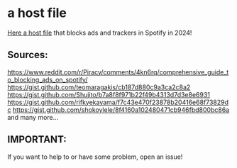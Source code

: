 # a host file
[Here a host file](https://github.com/An0n-00/Spotify-ad-hosts/blob/main/hosts) that blocks ads and trackers in Spotify in 2024!

## Sources: 
https://www.reddit.com/r/Piracy/comments/4kn6rq/comprehensive_guide_to_blocking_ads_on_spotify/
https://gist.github.com/teomaragakis/cb187d880c9a3ca2c8a2
https://gist.github.com/Shujito/b7a8f8f971b22f49b4313d7d3e8e6931
https://gist.github.com/rifkyekayama/f7c43e470f23878b20416e68f73829dc
https://gist.github.com/shokoylele/8f4160a102480471cb946fbd800bc86a
and many more...

## IMPORTANT:
If you want to help to or have some problem, open an issue!
